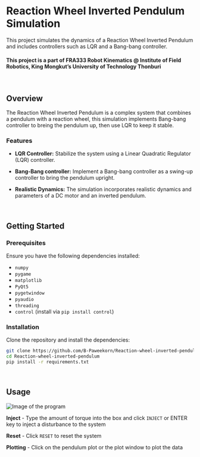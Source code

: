 # Reaction Wheel Inverted Pendulum Simulation

This project simulates the dynamics of a Reaction Wheel Inverted Pendulum and includes controllers such as LQR and a Bang-bang controller.

#### This project is a part of FRA333 Robot Kinematics @ Institute of Field Robotics, King Mongkut’s University of Technology Thonburi

<br>

## Overview

The Reaction Wheel Inverted Pendulum is a complex system that combines a pendulum with a reaction wheel, this simulation implements Bang-bang controller to breing the pendulum up, then use LQR to keep it stable.

### Features

- **LQR Controller:** Stabilize the system using a Linear Quadratic Regulator (LQR) controller.
  
- **Bang-Bang controller:** Implement a Bang-bang controller as a swing-up controller to bring the pendulum upright.

- **Realistic Dynamics:** The simulation incorporates realistic dynamics and parameters of a DC motor and an inverted pendulum.

<br>

## Getting Started

### Prerequisites

Ensure you have the following dependencies installed:

- `numpy`
- `pygame`
- `matplotlib`
- `PyQt5`
- `pygetwindow`
- `pyaudio`
- `threading`
- `control` (install via `pip install control`)

### Installation

Clone the repository and install the dependencies:

```bash
git clone https://github.com/B-Paweekorn/Reaction-wheel-inverted-pendulum.git
cd Reaction-wheel-inverted-pendulum
pip install -r requirements.txt
```

<br>

## Usage

![Image of the program](https://github.com/B-Paweekorn/Reaction-wheel-inverted-pendulum/assets/47713359/e2ff45d4-bfb2-4831-9ec9-334b88f8ff77)

**Inject** - Type the amount of torque into the box and click `INJECT` or ENTER key to inject a disturbance to the system

**Reset** - Click `RESET` to reset the system

**Plotting** - Click on the pendulum plot or the plot window to plot the data
